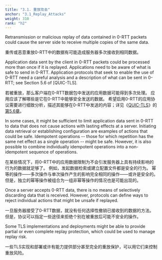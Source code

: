 ```yaml
---
title: "3.1. 重放攻击"
anchor: "3.1_Replay_Attacks"
weight: 310
rank: "h2"
---
```


Retransmission or malicious replay of data contained in 0-RTT packets could cause the server side to receive multiple copies of the same data.

重传或恶意重放0-RTT中的数据有可能造成服务器多次接收到相同数据。

Application data sent by the client in 0-RTT packets could be processed more than once if it is replayed. Applications need to be aware of what is safe to send in 0-RTT. Application protocols that seek to enable the use of 0-RTT need a careful analysis and a description of what can be sent in 0-RTT; see Section 5.6 of [QUIC-TLS].

若被重放，那么客户端在0-RTT数据包中发送的应用数据可能得到多次处理。
应用应该了解哪些是它在0-RTT中能够安全发送的数据。
希望启用0-RTT的应用协议需要进行细致分析，描述其能够在0-RTT中发送的内容；详见《[QUIC-TLS](../RFC9001_Chinese_Simplified)》的[第5.6章](../RFC9001_Chinese_Simplified/#5.6_Use_of_0-RTT_Keys)。

In some cases, it might be sufficient to limit application data sent in 0-RTT to data that does not cause actions with lasting effects at a server. Initiating data retrieval or establishing configuration are examples of actions that could be safe. Idempotent operations -- those for which repetition has the same net effect as a single operation -- might be safe. However, it is also possible to combine individually idempotent operations into a non-idempotent sequence of operations.

在某些情况下，将0-RTT中的应用数据限制为不会引发服务器上具有持续影响的行为的数据就足够了。
例如，发起数据检索或建立配置文件都是安全的行为。
幂等的操作——多次操作与单次操作产生的影响完全相同的操作——或许是安全的。
但是，独立的幂等操作被组合为一组非幂等操作的情况也是可能出现的。

Once a server accepts 0-RTT data, there is no means of selectively discarding data that is received. However, protocols can define ways to reject individual actions that might be unsafe if replayed.

一旦服务器接受了0-RTT数据，就没有任何选择性撤销已接收到的数据的方法。
但是，协议可以指定一些途径来拒绝个别在被重放后可能不安全的操作。

Some TLS implementations and deployments might be able to provide partial or even complete replay protection, which could be used to manage replay risk.

一些TLS实现和部署或许有能力提供部分甚至完全的重放保护，可以用它们来控制重放风险。
